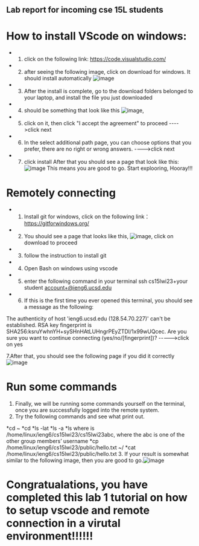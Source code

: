 ## Lab report for incoming cse 15L students 


# How to install VScode on windows:

 * 1. click on the following link: https://code.visualstudio.com/
 * 2. after seeing the following image, click on download for windows. It should install automatically 
   ![image](https://user-images.githubusercontent.com/103611867/212757294-52f1186f-007a-4a7c-8f7f-f6a8700253e1.png)
 * 3. After the install is complete, go to the download folders belonged to your laptop, and install the file you just downloaded
 * 4. should be something that look like this
   ![image](https://user-images.githubusercontent.com/103611867/212757512-11f13ea4-e209-4e3c-af9a-6696c18f2bc1.png), 
 * 5. click on it, then click "I accept the agreement" to proceed ---->click next
 * 6. In the select additional path page, you can choose options that you prefer, there are no right or wrong answers. ---->click next
 * 7. click install
After that you should see a page that look like this:
![image](https://user-images.githubusercontent.com/103611867/212758087-91a225a8-a9de-4fb7-9576-8b38c040a366.png)
This means you are good to go. Start explooring, Hooray!!! 





# Remotely connecting 

 * 1. Install git for windows, click on the following link： https://gitforwindows.org/
 * 2. You should see a page that looks like this, ![image](https://user-images.githubusercontent.com/103611867/212758383-761be574-207f-4873-ad14-17ad501e50bb.png), click on download to proceed
 * 3. follow the instruction to install git
 * 4. Open Bash on windows using vscode
 * 5. enter the following command in your terminal ssh cs15lwi23+your student account+@ieng6.ucsd.edu
 * 6. If this is the first time you ever opened this terminal, you should see a message as the following: 
 
  The authenticity of host 'ieng6.ucsd.edu (128.54.70.227)' can't be established.
  RSA key fingerprint is SHA256:ksruYwhnYH+sySHnHAtLUHngrPEyZTDl/1x99wUQcec.
  Are you sure you want to continue connecting (yes/no/[fingerprint])? ----->click on yes

  7.After that, you should see the following page if you did it correctly ![image](https://user-images.githubusercontent.com/103611867/212761321-4f3610c3-1fb3-407a-931d-7a4b490d1c10.png)

# Run some commands 
  1. Finally, we will be running some commands yourself on the terminal, once you are successfully logged into the remote system. 
  2. Try the following commands and see what print out. 
 
  *cd ~
  *cd
  *ls -lat
  *ls -a
  *ls <directory> where <directory> is /home/linux/ieng6/cs15lwi23/cs15lwi23abc, where the abc is one of the other group members’ username
  *cp /home/linux/ieng6/cs15lwi23/public/hello.txt ~/
  *cat /home/linux/ieng6/cs15lwi23/public/hello.txt
  3. If your result is somewhat similar to the following image, then you are good to go.![image](https://user-images.githubusercontent.com/103611867/212762087-d8d08a85-4f86-4425-abce-3eb92cb9d817.png)

# Congratualations, you have completed this lab 1 tutorial on how to setup vscode and remote connection in a virutal environment!!!!!!
  
  
  



